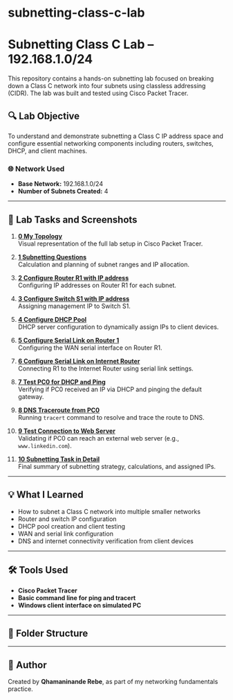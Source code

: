 # subnetting-class-c-lab
# Subnetting Class C Lab – 192.168.1.0/24

This repository contains a hands-on subnetting lab focused on breaking down a Class C network into four subnets using classless addressing (CIDR). The lab was built and tested using Cisco Packet Tracer.

## 🔍 Lab Objective

To understand and demonstrate subnetting a Class C IP address space and configure essential networking components including routers, switches, DHCP, and client machines.

### 🌐 Network Used
- **Base Network:** 192.168.1.0/24
- **Number of Subnets Created:** 4

---

## 🧪 Lab Tasks and Screenshots

1. **[0 My Topology](./Images/Topology.png)**  
   Visual representation of the full lab setup in Cisco Packet Tracer.

2. **[1 Subnetting Questions](./images/1-subnetting-questions.png)**  
   Calculation and planning of subnet ranges and IP allocation.

3. **[2 Configure Router R1 with IP address](./images/2-router-r1-config.png)**  
   Configuring IP addresses on Router R1 for each subnet.

4. **[3 Configure Switch S1 with IP address](./images/3-switch-s1-config.png)**  
   Assigning management IP to Switch S1.

5. **[4 Configure DHCP Pool](./images/4-dhcp-pool-config.png)**  
   DHCP server configuration to dynamically assign IPs to client devices.

6. **[5 Configure Serial Link on Router 1](./images/5-serial-link-r1.png)**  
   Configuring the WAN serial interface on Router R1.

7. **[6 Configure Serial Link on Internet Router](./images/6-serial-link-internet-router.png)**  
   Connecting R1 to the Internet Router using serial link settings.

8. **[7 Test PC0 for DHCP and Ping](./images/7-pc0-test.png)**  
   Verifying if PC0 received an IP via DHCP and pinging the default gateway.

9. **[8 DNS Traceroute from PC0](./images/8-dns-tracert.png)**  
   Running `tracert` command to resolve and trace the route to DNS.

10. **[9 Test Connection to Web Server](./images/9-web-server-test.png)**  
   Validating if PC0 can reach an external web server (e.g., `www.linkedin.com`).

11. **[10 Subnetting Task in Detail](./images/10-subnetting-detail.png)**  
   Final summary of subnetting strategy, calculations, and assigned IPs.

---

## 💡 What I Learned

- How to subnet a Class C network into multiple smaller networks
- Router and switch IP configuration
- DHCP pool creation and client testing
- WAN and serial link configuration
- DNS and internet connectivity verification from client devices

---

## 🛠 Tools Used

- **Cisco Packet Tracer**
- **Basic command line for ping and tracert**
- **Windows client interface on simulated PC**

---

## 📂 Folder Structure

---

## 🧠 Author

Created by **Qhamaninande Rebe**, as part of my networking fundamentals practice.


